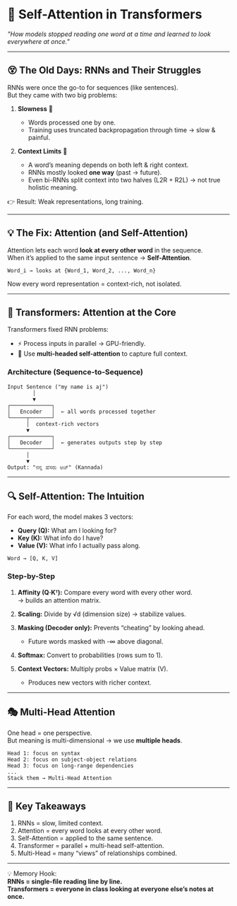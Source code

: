 # 🧠 Self-Attention in Transformers  
*"How models stopped reading one word at a time and learned to look everywhere at once."*  

---

## 😵 The Old Days: RNNs and Their Struggles  

RNNs were once the go-to for sequences (like sentences).  
But they came with two big problems:  

1. **Slowness** 🐢  
   - Words processed one by one.  
   - Training uses truncated backpropagation through time → slow & painful.  

2. **Context Limits** 🎯  
   - A word’s meaning depends on both left & right context.  
   - RNNs mostly looked **one way** (past → future).  
   - Even bi-RNNs split context into two halves (L2R + R2L) → not true holistic meaning.  

👉 Result: Weak representations, long training.  

---

## 💡 The Fix: Attention (and Self-Attention)  

Attention lets each word **look at every other word** in the sequence.  
When it’s applied to the same input sentence → **Self-Attention**.  

```
Word_i → looks at {Word_1, Word_2, ..., Word_n}
```

Now every word representation = context-rich, not isolated.  

---

## 🚀 Transformers: Attention at the Core  

Transformers fixed RNN problems:  

- ⚡ Process inputs in parallel → GPU-friendly.  
- 🔄 Use **multi-headed self-attention** to capture full context.  

### Architecture (Sequence-to-Sequence)  

```
Input Sentence ("my name is aj")
        │
        ▼
┌─────────────┐
│   Encoder   │  ← all words processed together
└─────┬───────┘
      │  context-rich vectors
      ▼
┌─────────────┐
│   Decoder   │  ← generates outputs step by step
└─────────────┘
      │
      ▼
Output: "ನನ್ನ ಹೆಸರು ಅಜ್" (Kannada)
```

---

## 🔍 Self-Attention: The Intuition  

For each word, the model makes 3 vectors:  

- **Query (Q):** What am I looking for?  
- **Key (K):** What info do I have?  
- **Value (V):** What info I actually pass along.  

```
Word → [Q, K, V]
```

### Step-by-Step  

1. **Affinity (Q·Kᵀ):** Compare every word with every other word.  
   → builds an attention matrix.  

2. **Scaling:** Divide by √d (dimension size) → stabilize values.  

3. **Masking (Decoder only):** Prevents “cheating” by looking ahead.  
   - Future words masked with -∞ above diagonal.  

4. **Softmax:** Convert to probabilities (rows sum to 1).  

5. **Context Vectors:** Multiply probs × Value matrix (V).  
   - Produces new vectors with richer context.  

---

## 🎭 Multi-Head Attention  

One head = one perspective.  
But meaning is multi-dimensional → we use **multiple heads**.  

```
Head 1: focus on syntax  
Head 2: focus on subject-object relations  
Head 3: focus on long-range dependencies  
...  
Stack them → Multi-Head Attention
```

---

## 📝 Key Takeaways  

1. RNNs = slow, limited context.  
2. Attention = every word looks at every other word.  
3. Self-Attention = applied to the same sentence.  
4. Transformer = parallel + multi-head self-attention.  
5. Multi-Head = many “views” of relationships combined.  

---

💡 Memory Hook:  
**RNNs = single-file reading line by line.  
Transformers = everyone in class looking at everyone else’s notes at once.**  
